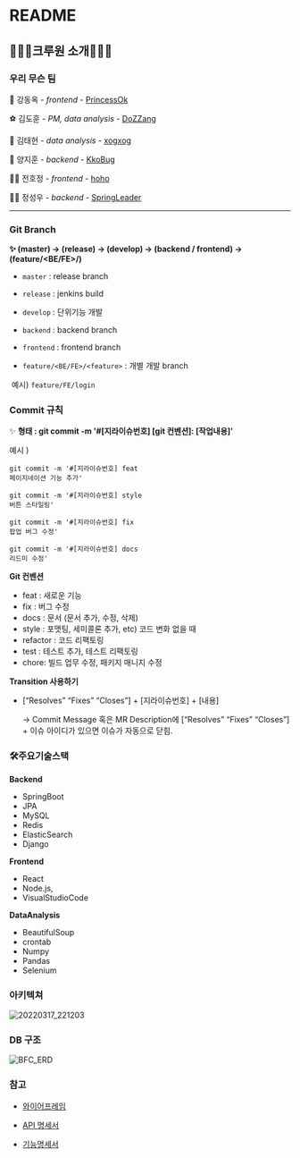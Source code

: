 # README

## 👨‍👦‍👦크루원 소개👨‍👧‍👧

### 우리 무슨 팀

👸 강동옥 - *frontend -* [PrincessOk](https://github.com/okdongdong)

⚽ 김도훈 - *PM, data analysis -* [DoZZang](https://github.com/DHKim95)

🎵 김태현 - *data analysis -* [xogxog](https://github.com/xogxog)

🐢 양지훈 - *backend -*  [KkoBug](https://github.com/kkobug)

🧘‍♀️ 전호정 - *frontend -* [hoho](https://github.com/hojeong33)

🧙‍♂️ 정성우 - *backend -* [SpringLeader](https://github.com/jsw3788)



---

### Git Branch

**✨ (master) → (release) → (develop) → (backend / frontend) → (feature/<BE/FE>/<feature>)**

- `master` : release branch

- `release` : jenkins build

- `develop` : 단위기능 개발

- `backend` : backend branch

- `frontend` : frontend branch

- `feature/<BE/FE>/<feature>` : 개별 개발 branch 

​		예시) `feature/FE/login`



### Commit 규칙

✨ **형태 : git commit -m '#[지라이슈번호] [git 컨벤션]: [작업내용]'**

예시 )

```
git commit -m '#[지라이슈번호] feat
페이지네이션 기능 추가'

git commit -m '#[지라이슈번호] style
버튼 스타일링'

git commit -m '#[지라이슈번호] fix
팝업 버그 수정'

git commit -m '#[지라이슈번호] docs
리드미 수정'
```



**Git 컨벤션**

- feat : 새로운 기능
- fix : 버그 수정
- docs : 문서 (문서 추가, 수정, 삭제)
- style : 포맷팅, 세미콜론 추가, etc) 코드 변화 없을 때
- refactor : 코드 리팩토링
- test : 테스트 추가, 테스트 리팩토링
- chore: 빌드 업무 수정, 패키지 매니지 수정



**Transition 사용하기**

- [“Resolves” “Fixes” “Closes”] + [지라이슈번호] + [내용]

 	→ Commit Message 혹은 MR Description에 [“Resolves” “Fixes” “Closes”] + 이슈 아이디가 있으면 이슈가 자동으로 닫힘. 





### 🛠주요기술스택

**Backend**

- SpringBoot
- JPA
- MySQL
- Redis
- ElasticSearch
- Django

**Frontend**

- React
- Node.js,
- VisualStudioCode

**DataAnalysis**

- BeautifulSoup
- crontab
- Numpy
- Pandas 
- Selenium



### 아키텍쳐

![20220317_221203](/uploads/648d322bf5915c359a191fe3bc0b2643/20220317_221203.png)



### DB 구조

![BFC_ERD](/uploads/3f8b89d5660e649a719b92264bf89b88/BFC_ERD.png)



### 참고

- [와이어프레임](https://www.figma.com/file/bICixqqXgLeObjjRYmld3i/%ED%8A%B9%ED%99%94?node-id=82%3A4)

- [API 명세서](https://past-raptorex-bdf.notion.site/API-e141f4b56dc84d0ab4cf1e7d60ebf7d1)
- [기능명세서](https://past-raptorex-bdf.notion.site/1d4a78e559734e8584757bbff46f148f?v=f60344b1bf8640e4a9c0e7379a23eaec)
